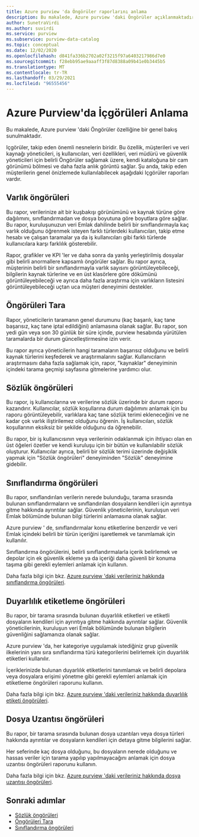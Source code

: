 ```yaml
---
title: Azure purview 'da Öngörüler raporlarını anlama
description: Bu makalede, Azure purview 'daki Öngörüler açıklanmaktadır.
author: SunetraVirdi
ms.author: suvirdi
ms.service: purview
ms.subservice: purview-data-catalog
ms.topic: conceptual
ms.date: 12/02/2020
ms.openlocfilehash: d841fa336b2702a02f3215f97a6403217986d7e0
ms.sourcegitcommit: f28ebb95ae9aaaff3f87d8388a09b41e0b3445b5
ms.translationtype: MT
ms.contentlocale: tr-TR
ms.lasthandoff: 03/29/2021
ms.locfileid: "96555456"
---
```

# <a name="understand-insights-in-azure-purview"></a>Azure Purview'da İçgörüleri Anlama

Bu makalede, Azure purview 'daki Öngörüler özelliğine bir genel bakış sunulmaktadır.

Içgörüler, takip eden önemli nesnelerin biridir. Bu özellik, müşterileri ve veri kaynağı yöneticileri, iş kullanıcıları, veri özellikleri, veri müdürü ve güvenlik yöneticileri için belirli Öngörüler sağlamak üzere, kendi kataloğuna bir cam görünümü bölmesi ve daha fazla anlık görüntü sağlar. Şu anda, takip eden müşterilerin genel önizlemede kullanılabilecek aşağıdaki Içgörüler raporları vardır.

## <a name="asset-insights"></a>Varlık öngörüleri

Bu rapor, verilerinize ait bir kuşbakışı görünümünü ve kaynak türüne göre dağılımını, sınıflandırmadan ve dosya boyutuna göre boyutlara göre sağlar. Bu rapor, kuruluşunuzun veri Emlak dahilinde belirli bir sınıflandırmayla kaç varlık olduğunu öğrenmek isteyen farklı türlerdeki kullanıcıları, takip etme hesabı ve çalışan taramalar ya da iş kullanıcıları gibi farklı türlerde kullanıcılara karşı farklılık gösterebilir. 

Rapor, grafikler ve KPI 'ler ve daha sonra da yanlış yerleştirilmiş dosyalar gibi belirli anormallere kapsamlı öngörüler sağlar. Bu rapor ayrıca, müşterinin belirli bir sınıflandırmayla varlık sayısını görüntüleyebileceği, bilgilerin kaynak türlerine ve en üst klasörlere göre dökümünü görüntüleyebileceği ve ayrıca daha fazla araştırma için varlıkların listesini görüntüleyebileceği uçtan uca müşteri deneyimini destekler.

## <a name="scan-insights"></a>Öngörüleri Tara

Rapor, yöneticilerin taramanın genel durumunu (kaç başarılı, kaç tane başarısız, kaç tane iptal edildiğini) anlamasına olanak sağlar. Bu rapor, son yedi gün veya son 30 günlük bir süre içinde, purview hesabında yürütülen taramalarda bir durum güncelleştirmesine izin verir.

Bu rapor ayrıca yöneticilerin hangi taramaların başarısız olduğunu ve belirli kaynak türlerini keşfederek ve araştırmalarını sağlar. Kullanıcıların araştırmasını daha fazla sağlamak için, rapor, "kaynaklar" deneyiminin içindeki tarama geçmişi sayfasına gitmelerine yardımcı olur.

## <a name="glossary-insights"></a>Sözlük öngörüleri

Bu rapor, iş kullanıcılarına ve verilerine sözlük üzerinde bir durum raporu kazandırır. Kullanıcılar, sözlük koşullarına durum dağılımını anlamak için bu raporu görüntüleyebilir, varlıklara kaç tane sözlük terimi ekleneceğini ve ne kadar çok varlık iliştirilemez olduğunu öğrenin. İş kullanıcıları, sözlük koşullarının eksiksiz bir şekilde olduğunu da öğrenebilir. 

Bu rapor, bir iş kullanıcısının veya verilerinin odaklanmak için ihtiyacı olan en üst öğeleri özetler ve kendi kuruluşu için bir bütün ve kullanılabilir sözlük oluşturur. Kullanıcılar ayrıca, belirli bir sözlük terimi üzerinde değişiklik yapmak için "Sözlük öngörüleri" deneyiminden "Sözlük" deneyimine gidebilir.

## <a name="classification-insights"></a>Sınıflandırma öngörüleri

Bu rapor, sınıflandırılan verilerin nerede bulunduğu, tarama sırasında bulunan sınıflandırmaların ve sınıflandırılan dosyaların kendileri için ayrıntıya gitme hakkında ayrıntılar sağlar. Güvenlik yöneticilerinin, kuruluşun veri Emlak bölümünde bulunan bilgi türlerini anlamasına olanak sağlar. 

Azure purview ' de, sınıflandırmalar konu etiketlerine benzerdir ve veri Emlak içindeki belirli bir türün içeriğini işaretlemek ve tanımlamak için kullanılır.

Sınıflandırma öngörülerini, belirli sınıflandırmalarla içerik belirlemek ve depolar için ek güvenlik ekleme ya da içeriği daha güvenli bir konuma taşıma gibi gerekli eylemleri anlamak için kullanın.

Daha fazla bilgi için bkz. [Azure purview 'daki verileriniz hakkında sınıflandırma öngörüleri](classification-insights.md).

## <a name="sensitivity-labeling-insights"></a>Duyarlılık etiketleme öngörüleri

Bu rapor, bir tarama sırasında bulunan duyarlılık etiketleri ve etiketli dosyaların kendileri için ayrıntıya gitme hakkında ayrıntılar sağlar. Güvenlik yöneticilerinin, kuruluşun veri Emlak bölümünde bulunan bilgilerin güvenliğini sağlamanıza olanak sağlar. 

Azure purview 'da, her kategoriye uygulamak istediğiniz grup güvenlik ilkelerinin yanı sıra sınıflandırma türü kategorilerini belirlemek için duyarlılık etiketleri kullanılır.

İçeriklerinizde bulunan duyarlılık etiketlerini tanımlamak ve belirli depolara veya dosyalara erişimi yönetme gibi gerekli eylemleri anlamak için etiketleme öngörüleri raporunu kullanın.

Daha fazla bilgi için bkz. [Azure purview 'daki verileriniz hakkında duyarlılık etiketi öngörüleri](sensitivity-insights.md).

## <a name="file-extension-insights"></a>Dosya Uzantısı öngörüleri

Bu rapor, bir tarama sırasında bulunan dosya uzantıları veya dosya türleri hakkında ayrıntılar ve dosyaların kendileri için detaya gitme bilgilerini sağlar. 

Her seferinde kaç dosya olduğunu, bu dosyaların nerede olduğunu ve hassas veriler için tarama yapılıp yapılmayacağını anlamak için dosya uzantısı öngörüleri raporunu kullanın.

Daha fazla bilgi için bkz. [Azure purview 'daki verileriniz hakkında dosya uzantısı öngörüleri](file-extension-insights.md).

## <a name="next-steps"></a>Sonraki adımlar

* [Sözlük öngörüleri](glossary-insights.md)
* [Öngörüleri Tara](scan-insights.md)
* [Sınıflandırma öngörüleri](./classification-insights.md)